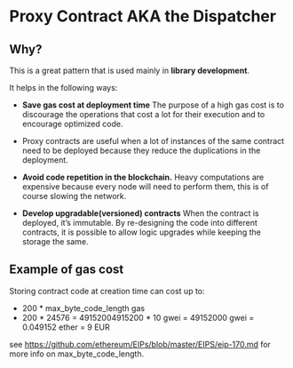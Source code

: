# Proxy Contract AKA the Dispatcher

## Why?

This is a great pattern that is used mainly in **library development**.

It helps in the following ways:

- **Save gas cost at deployment time**
  The purpose of a high gas cost is to discourage the operations that cost a lot for their execution and to encourage optimized code.

- Proxy contracts are useful when a lot of instances of the same contract need to be deployed because they reduce the duplications in the deployment.

- **Avoid code repetition in the blockchain.**
  Heavy computations are expensive because every node will need to perform them, this is of course slowing the network.

- **Develop upgradable(versioned) contracts**
  When the contract is deployed, it’s immutable. By re-designing the code into different contracts, it is possible to allow logic upgrades while keeping the storage the same.

## Example of gas cost

Storing contract code at creation time can cost up to:

- 200 \* max_byte_code_length gas
- 200 \* 24576 = 49152004915200 \* 10 gwei = 49152000 gwei = 0.049152 ether = 9 EUR

see https://github.com/ethereum/EIPs/blob/master/EIPS/eip-170.md for more info on max_byte_code_length.
